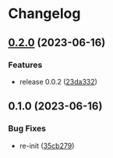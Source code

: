 # Changelog

## [0.2.0](https://github.com/socialgene/sgpy/compare/v0.1.0...v0.2.0) (2023-06-16)


### Features

* release 0.0.2 ([23da332](https://github.com/socialgene/sgpy/commit/23da33266c9a434e7c2e9d89dce94cae71188f62))

## 0.1.0 (2023-06-16)


### Bug Fixes

* re-init ([35cb279](https://github.com/socialgene/sgpy/commit/35cb279179f8f8540560e24acbe50f608e4e7540))
